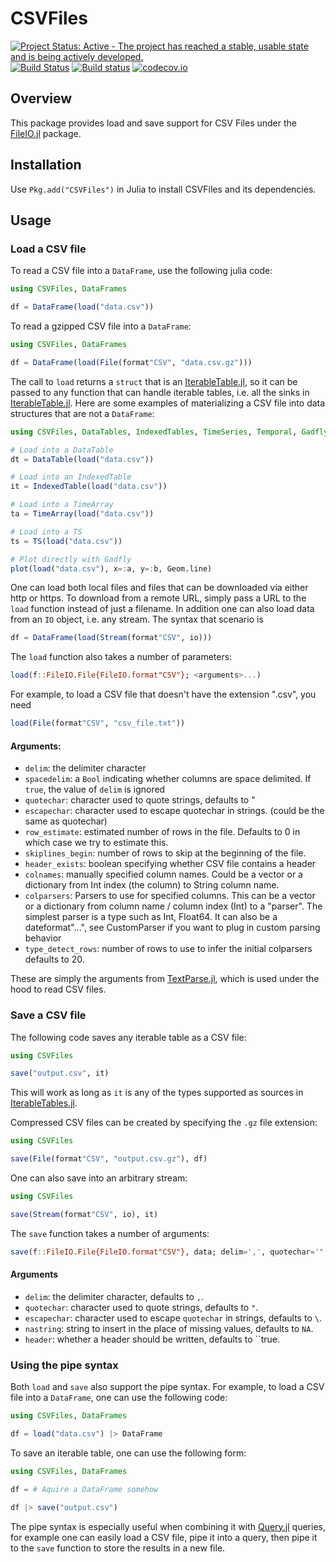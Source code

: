 # CSVFiles

[![Project Status: Active - The project has reached a stable, usable state and is being actively developed.](http://www.repostatus.org/badges/latest/active.svg)](http://www.repostatus.org/#active)
[![Build Status](https://travis-ci.org/queryverse/CSVFiles.jl.svg?branch=master)](https://travis-ci.org/queryverse/CSVFiles.jl)
[![Build status](https://ci.appveyor.com/api/projects/status/2b72jbx0lepycifc/branch/master?svg=true)](https://ci.appveyor.com/project/queryverse/csvfiles-jl/branch/master)
[![codecov.io](http://codecov.io/github/queryverse/CSVFiles.jl/coverage.svg?branch=master)](http://codecov.io/github/queryverse/CSVFiles.jl?branch=master)

## Overview

This package provides load and save support for CSV Files under the
[FileIO.jl](https://github.com/JuliaIO/FileIO.jl) package.

## Installation

Use ``Pkg.add("CSVFiles")`` in Julia to install CSVFiles and its dependencies.

## Usage

### Load a CSV file

To read a CSV file into a ``DataFrame``, use the following julia code:

````julia
using CSVFiles, DataFrames

df = DataFrame(load("data.csv"))
````

To read a gzipped CSV file into a ``DataFrame``:

````julia
using CSVFiles, DataFrames

df = DataFrame(load(File(format"CSV", "data.csv.gz")))
````

The call to ``load`` returns a ``struct`` that is an [IterableTable.jl](https://github.com/queryverse/IterableTables.jl), so it can be passed to any function that can handle iterable tables, i.e. all the sinks in [IterableTable.jl](https://github.com/queryverse/IterableTables.jl). Here are some examples of materializing a CSV file into data structures that are not a ``DataFrame``:

````julia
using CSVFiles, DataTables, IndexedTables, TimeSeries, Temporal, Gadfly

# Load into a DataTable
dt = DataTable(load("data.csv"))

# Load into an IndexedTable
it = IndexedTable(load("data.csv"))

# Load into a TimeArray
ta = TimeArray(load("data.csv"))

# Load into a TS
ts = TS(load("data.csv"))

# Plot directly with Gadfly
plot(load("data.csv"), x=:a, y=:b, Geom.line)
````

One can load both local files and files that can be downloaded via either http or https. To download
from a remote URL, simply pass a URL to the ``load`` function instead of just a filename. In addition
one can also load data from an ``IO`` object, i.e. any stream. The syntax
that scenario is

````julia
df = DataFrame(load(Stream(format"CSV", io)))
````

The ``load`` function also takes a number of parameters:

````julia
load(f::FileIO.File{FileIO.format"CSV"}; <arguments>...)
````

For example, to load a CSV file that doesn't have the extension ".csv", you need

```julia
load(File(format"CSV", "csv_file.txt"))
```

#### Arguments:

* ``delim``: the delimiter character
* ``spacedelim``: a ``Bool`` indicating whether columns are space delimited. If ``true``, the value of ``delim`` is ignored
* ``quotechar``: character used to quote strings, defaults to "
* ``escapechar``: character used to escape quotechar in strings. (could be the same as quotechar)
* ``row_estimate``: estimated number of rows in the file. Defaults to 0 in which case we try to estimate this.
* ``skiplines_begin``: number of rows to skip at the beginning of the file.
* ``header_exists``: boolean specifying whether CSV file contains a header
* ``colnames``: manually specified column names. Could be a vector or a dictionary from Int index (the column) to String column name.
* ``colparsers``: Parsers to use for specified columns. This can be a vector or a dictionary from column name / column index (Int) to a "parser". The simplest parser is a type such as Int, Float64. It can also be a dateformat"...", see CustomParser if you want to plug in custom parsing behavior
* ``type_detect_rows``: number of rows to use to infer the initial colparsers defaults to 20.

These are simply the arguments from [TextParse.jl](https://github.com/JuliaComputing/TextParse.jl), which is used under the hood to read CSV files.

### Save a CSV file

The following code saves any iterable table as a CSV file:
````julia
using CSVFiles

save("output.csv", it)
````
This will work as long as ``it`` is any of the types supported as sources in [IterableTables.jl](https://github.com/queryverse/IterableTables.jl).

Compressed CSV files can be created by specifying the ``.gz`` file extension:

````julia
using CSVFiles

save(File(format"CSV", "output.csv.gz"), df)
````

One can also save into an arbitrary stream:
````julia
using CSVFiles

save(Stream(format"CSV", io), it)
````

The ``save`` function takes a number of arguments:
````julia
save(f::FileIO.File{FileIO.format"CSV"}, data; delim=',', quotechar='"', escapechar='"', nastring="", header=true)
````

#### Arguments

* ``delim``: the delimiter character, defaults to ``,``.
* ``quotechar``: character used to quote strings, defaults to ``"``.
* ``escapechar``: character used to escape ``quotechar`` in strings, defaults to ``\``.
* ``nastring``: string to insert in the place of missing values, defaults to ``NA``.
* ``header``: whether a header should be written, defaults to ``true.

### Using the pipe syntax

Both ``load`` and ``save`` also support the pipe syntax. For example, to load a CSV file into a ``DataFrame``, one can use the following code:

````julia
using CSVFiles, DataFrames

df = load("data.csv") |> DataFrame
````

To save an iterable table, one can use the following form:

````julia
using CSVFiles, DataFrames

df = # Aquire a DataFrame somehow

df |> save("output.csv")
````

The pipe syntax is especially useful when combining it with [Query.jl](https://github.com/queryverse/Query.jl) queries, for example one can easily load a CSV file, pipe it into a query, then pipe it to the ``save`` function to store the results in a new file.
